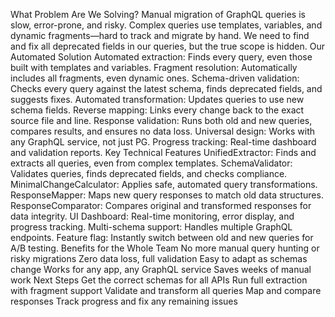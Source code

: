 What Problem Are We Solving?
Manual migration of GraphQL queries is slow, error-prone, and risky.
Complex queries use templates, variables, and dynamic fragments—hard to track and migrate by hand.
We need to find and fix all deprecated fields in our queries, but the true scope is hidden.
Our Automated Solution
Automated extraction: Finds every query, even those built with templates and variables.
Fragment resolution: Automatically includes all fragments, even dynamic ones.
Schema-driven validation: Checks every query against the latest schema, finds deprecated fields, and suggests fixes.
Automated transformation: Updates queries to use new schema fields.
Reverse mapping: Links every change back to the exact source file and line.
Response validation: Runs both old and new queries, compares results, and ensures no data loss.
Universal design: Works with any GraphQL service, not just PG.
Progress tracking: Real-time dashboard and validation reports.
Key Technical Features
UnifiedExtractor: Finds and extracts all queries, even from complex templates.
SchemaValidator: Validates queries, finds deprecated fields, and checks compliance.
MinimalChangeCalculator: Applies safe, automated query transformations.
ResponseMapper: Maps new query responses to match old data structures.
ResponseComparator: Compares original and transformed responses for data integrity.
UI Dashboard: Real-time monitoring, error display, and progress tracking.
Multi-schema support: Handles multiple GraphQL endpoints.
Feature flag: Instantly switch between old and new queries for A/B testing.
Benefits for the Whole Team
No more manual query hunting or risky migrations
Zero data loss, full validation
Easy to adapt as schemas change
Works for any app, any GraphQL service
Saves weeks of manual work
Next Steps
Get the correct schemas for all APIs
Run full extraction with fragment support
Validate and transform all queries
Map and compare responses
Track progress and fix any remaining issues

